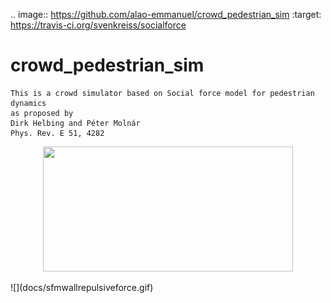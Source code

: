 .. image:: https://github.com/alao-emmanuel/crowd_pedestrian_sim
    :target: https://travis-ci.org/svenkreiss/socialforce


# crowd_pedestrian_sim

    This is a crowd simulator based on Social force model for pedestrian dynamics
    as proposed by 
    Dirk Helbing and Péter Molnár
    Phys. Rev. E 51, 4282

<p align="center">
  <img width=400 height=200 src="https://github.com/alao-emmanuel/crowd_pedestrian_sim/docs/sfmwallrepulsiveforce.gif">
</p>
![](docs/sfmwallrepulsiveforce.gif)
